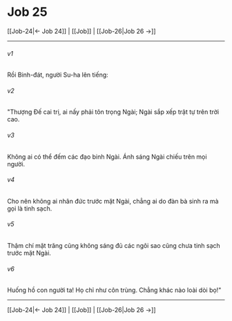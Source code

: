 # Job 25

[[Job-24|← Job 24]] | [[Job]] | [[Job-26|Job 26 →]]
***



###### v1 
Rồi Binh-đát, người Su-ha lên tiếng: 

###### v2 
"Thượng Đế cai trị, ai nấy phải tôn trọng Ngài; Ngài sắp xếp trật tự trên trời cao. 

###### v3 
Không ai có thể đếm các đạo binh Ngài. Ánh sáng Ngài chiếu trên mọi người. 

###### v4 
Cho nên không ai nhân đức trước mặt Ngài, chẳng ai do đàn bà sinh ra mà gọi là tinh sạch. 

###### v5 
Thậm chí mặt trăng cũng không sáng đủ các ngôi sao cũng chưa tinh sạch trước mặt Ngài. 

###### v6 
Huống hồ con người ta! Họ chỉ như côn trùng. Chẳng khác nào loài dòi bọ!"

***
[[Job-24|← Job 24]] | [[Job]] | [[Job-26|Job 26 →]]

